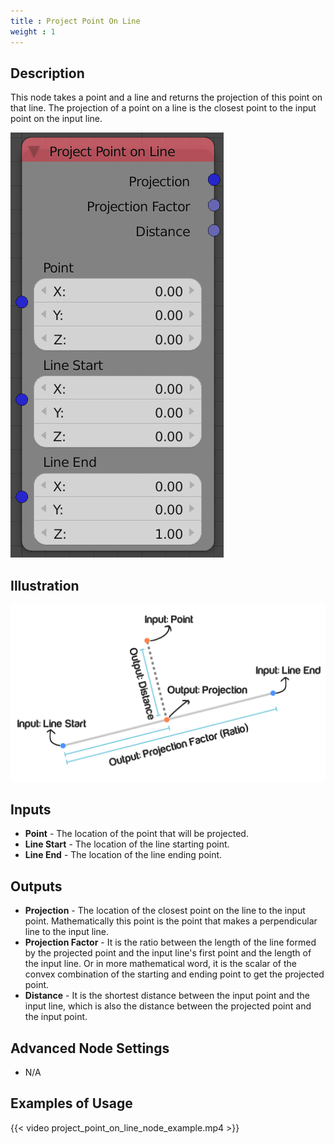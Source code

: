 ```yaml
---
title : Project Point On Line
weight : 1
---
```


## Description

This node takes a point and a line and returns the projection of this
point on that line. The projection of a point on a line is the closest
point to the input point on the input line.

![image](project_point_on_line_node.png)

## Illustration

![image](project_point_on_line_node_illustration.png)

## Inputs

- **Point** - The location of the point that will be projected.
- **Line Start** - The location of the line starting point.
- **Line End** - The location of the line ending point.

## Outputs

- **Projection** - The location of the closest point on the line to
    the input point. Mathematically this point is the point that makes a
    perpendicular line to the input line.
- **Projection Factor** - It is the ratio between the length of the
    line formed by the projected point and the input line's first point
    and the length of the input line. Or in more mathematical word, it
    is the scalar of the convex combination of the starting and ending
    point to get the projected point.
- **Distance** - It is the shortest distance between the input point
    and the input line, which is also the distance between the projected
    point and the input point.

## Advanced Node Settings

- N/A

## Examples of Usage

{{< video project_point_on_line_node_example.mp4 >}}
